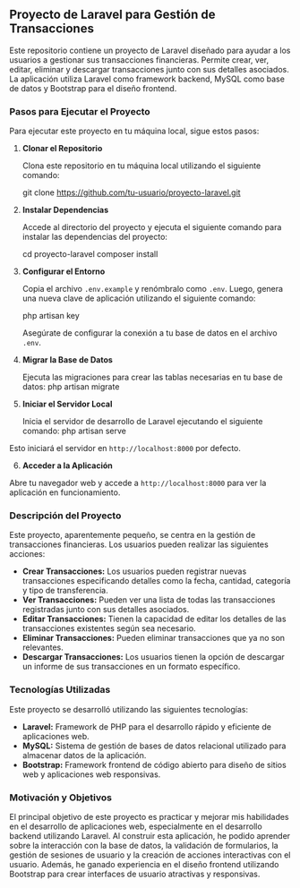 ## Proyecto de Laravel para Gestión de Transacciones

Este repositorio contiene un proyecto de Laravel diseñado para ayudar a los usuarios a gestionar sus transacciones financieras. Permite crear, ver, editar, eliminar y descargar transacciones junto con sus detalles asociados. La aplicación utiliza Laravel como framework backend, MySQL como base de datos y Bootstrap para el diseño frontend.

### Pasos para Ejecutar el Proyecto

Para ejecutar este proyecto en tu máquina local, sigue estos pasos:

1. **Clonar el Repositorio**

   Clona este repositorio en tu máquina local utilizando el siguiente comando:

    git clone <https://github.com/tu-usuario/proyecto-laravel.git>

2. **Instalar Dependencias**

    Accede al directorio del proyecto y ejecuta el siguiente comando para instalar las dependencias del proyecto:

    cd proyecto-laravel
    composer install

3. **Configurar el Entorno**

    Copia el archivo `.env.example` y renómbralo como `.env`. Luego, genera una nueva clave de aplicación utilizando el siguiente comando:

    php artisan key

    Asegúrate de configurar la conexión a tu base de datos en el archivo `.env`.

4. **Migrar la Base de Datos**

    Ejecuta las migraciones para crear las tablas necesarias en tu base de datos:
    php artisan migrate

5. **Iniciar el Servidor Local**

    Inicia el servidor de desarrollo de Laravel ejecutando el siguiente comando: php artisan serve

Esto iniciará el servidor en `http://localhost:8000` por defecto.

6. **Acceder a la Aplicación**

Abre tu navegador web y accede a `http://localhost:8000` para ver la aplicación en funcionamiento.

### Descripción del Proyecto

Este proyecto, aparentemente pequeño, se centra en la gestión de transacciones financieras. Los usuarios pueden realizar las siguientes acciones:

- **Crear Transacciones:** Los usuarios pueden registrar nuevas transacciones especificando detalles como la fecha, cantidad, categoría y tipo de transferencia.
- **Ver Transacciones:** Pueden ver una lista de todas las transacciones registradas junto con sus detalles asociados.
- **Editar Transacciones:** Tienen la capacidad de editar los detalles de las transacciones existentes según sea necesario.
- **Eliminar Transacciones:** Pueden eliminar transacciones que ya no son relevantes.
- **Descargar Transacciones:** Los usuarios tienen la opción de descargar un informe de sus transacciones en un formato específico.

### Tecnologías Utilizadas

Este proyecto se desarrolló utilizando las siguientes tecnologías:

- **Laravel:** Framework de PHP para el desarrollo rápido y eficiente de aplicaciones web.
- **MySQL:** Sistema de gestión de bases de datos relacional utilizado para almacenar datos de la aplicación.
- **Bootstrap:** Framework frontend de código abierto para diseño de sitios web y aplicaciones web responsivas.

### Motivación y Objetivos

El principal objetivo de este proyecto es practicar y mejorar mis habilidades en el desarrollo de aplicaciones web, especialmente en el desarrollo backend utilizando Laravel. Al construir esta aplicación, he podido aprender sobre la interacción con la base de datos, la validación de formularios, la gestión de sesiones de usuario y la creación de acciones interactivas con el usuario. Además, he ganado experiencia en el diseño frontend utilizando Bootstrap para crear interfaces de usuario atractivas y responsivas.
